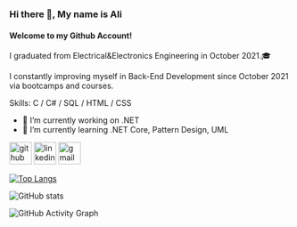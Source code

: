 ### Hi there 👋, My name is Ali
#### Welcome to my Github Account!
I graduated from Electrical&Electronics Engineering in October 2021.🎓

I constantly improving myself in Back-End Development since October 2021 via bootcamps and courses.

Skills: C / C# / SQL / HTML / CSS

- 🔭 I’m currently working on .NET 
- 🌱 I’m currently learning .NET Core, Pattern Design, UML 


[<img src='https://cdn.jsdelivr.net/npm/simple-icons@3.0.1/icons/github.svg' alt='github' height='40'>](https://github.com/aliturkmen4)  [<img src='https://cdn.jsdelivr.net/npm/simple-icons@3.0.1/icons/linkedin.svg' alt='linkedin' height='40'>](https://www.linkedin.com/in/aliturkmenn/)  [<img src='https://cdn.jsdelivr.net/npm/simple-icons@3.0.1/icons/gmail.svg' alt='gmail' height='40'>](aliturkmenn9@gmail.com)  

[![Top Langs](https://github-readme-stats.vercel.app/api/top-langs/?username=aliturkmen4)](https://github.com/anuraghazra/github-readme-stats)

![GitHub stats](https://github-readme-stats.vercel.app/api?username=aliturkmen4&show_icons=true&count_private=true)  

![GitHub Activity Graph](https://activity-graph.herokuapp.com/graph?username=aliturkmen4)  
